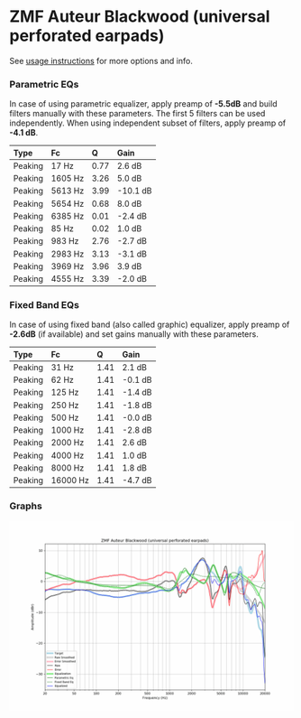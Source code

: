 # ZMF Auteur Blackwood (universal perforated earpads)
See [usage instructions](https://github.com/jaakkopasanen/AutoEq#usage) for more options and info.

### Parametric EQs
In case of using parametric equalizer, apply preamp of **-5.5dB** and build filters manually
with these parameters. The first 5 filters can be used independently.
When using independent subset of filters, apply preamp of **-4.1 dB**.

| Type    | Fc      |    Q | Gain     |
|:--------|:--------|:-----|:---------|
| Peaking | 17 Hz   | 0.77 | 2.6 dB   |
| Peaking | 1605 Hz | 3.26 | 5.0 dB   |
| Peaking | 5613 Hz | 3.99 | -10.1 dB |
| Peaking | 5654 Hz | 0.68 | 8.0 dB   |
| Peaking | 6385 Hz | 0.01 | -2.4 dB  |
| Peaking | 85 Hz   | 0.02 | 1.0 dB   |
| Peaking | 983 Hz  | 2.76 | -2.7 dB  |
| Peaking | 2983 Hz | 3.13 | -3.1 dB  |
| Peaking | 3969 Hz | 3.96 | 3.9 dB   |
| Peaking | 4555 Hz | 3.39 | -2.0 dB  |

### Fixed Band EQs
In case of using fixed band (also called graphic) equalizer, apply preamp of **-2.6dB**
(if available) and set gains manually with these parameters.

| Type    | Fc       |    Q | Gain    |
|:--------|:---------|:-----|:--------|
| Peaking | 31 Hz    | 1.41 | 2.1 dB  |
| Peaking | 62 Hz    | 1.41 | -0.1 dB |
| Peaking | 125 Hz   | 1.41 | -1.4 dB |
| Peaking | 250 Hz   | 1.41 | -1.8 dB |
| Peaking | 500 Hz   | 1.41 | -0.0 dB |
| Peaking | 1000 Hz  | 1.41 | -2.8 dB |
| Peaking | 2000 Hz  | 1.41 | 2.6 dB  |
| Peaking | 4000 Hz  | 1.41 | 1.0 dB  |
| Peaking | 8000 Hz  | 1.41 | 1.8 dB  |
| Peaking | 16000 Hz | 1.41 | -4.7 dB |

### Graphs
![](./ZMF%20Auteur%20Blackwood%20(universal%20perforated%20earpads).png)